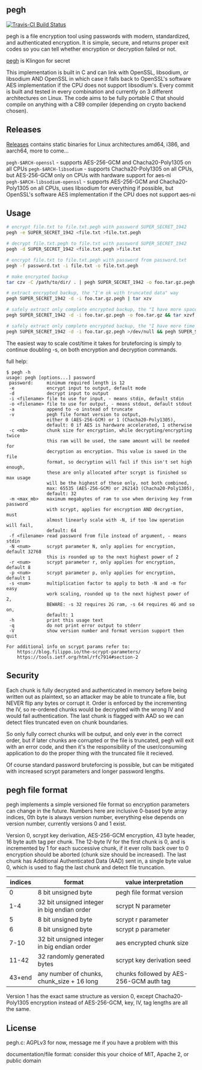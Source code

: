 pegh
----

[![Travis-CI Build Status](https://api.travis-ci.com/moparisthebest/pegh.svg?branch=master)](https://travis-ci.com/moparisthebest/pegh)

pegh is a file encryption tool using passwords with modern, standardized, and authenticated encryption. It is simple, secure, and returns proper exit codes so you can tell whether encryption or decryption failed or not.

[pegh](http://klingonska.org/dict/?q=tlh%3Apegh) is Klingon for secret

This implementation is built in C and can link with OpenSSL, libsodium, *or* libsodium AND OpenSSL in which case it falls back to OpenSSL's software AES implementation if the CPU does not support libsodium's.  Every commit is built and tested in every combination and currently on 3 different architectures on Linux.  The code aims to be fully portable C that should compile on anything with a C89 compiler (depending on crypto backend chosen).

Releases
--------

[Releases](https://github.com/moparisthebest/pegh/releases) contains static binaries for Linux architectures amd64, i386, and aarch64, more to come...

`pegh-$ARCH-openssl`             - supports AES-256-GCM and Chacha20-Poly1305 on all CPUs
`pegh-$ARCH-libsodium`           - supports Chacha20-Poly1305 on all CPUs, but AES-256-GCM only on CPUs with hardware support for aes-ni
`pegh-$ARCH-libsodium-openssl`   - supports AES-256-GCM and Chacha20-Poly1305 on all CPUs, uses libsodium for everything if possible, but OpenSSL's software AES implementation if the CPU does not support aes-ni

Usage
-----

```sh
# encrypt file.txt to file.txt.pegh with password SUPER_SECRET_1942
pegh -e SUPER_SECRET_1942 <file.txt >file.txt.pegh

# decrypt file.txt.pegh to file.txt with password SUPER_SECRET_1942
pegh -d SUPER_SECRET_1942 <file.txt.pegh >file.txt

# encrypt file.txt to file.txt.pegh with password from password.txt
pegh -f password.txt -i file.txt -o file.txt.pegh

# make encrypted backup
tar czv -C /path/to/dir/ . | pegh SUPER_SECRET_1942 -o foo.tar.gz.pegh

# extract encrypted backup, the "I'm ok with truncated data" way
pegh SUPER_SECRET_1942 -d -i foo.tar.gz.pegh | tar xzv

# safely extract only complete encrypted backup, the "I have more space than time" way
pegh SUPER_SECRET_1942 -d -i foo.tar.gz.pegh -o foo.tar.gz && tar xzvf foo.tar.gz; rm -f foo.tar.gz

# safely extract only complete encrypted backup, the "I have more time than space" way
pegh SUPER_SECRET_1942 -d -i foo.tar.gz.pegh >/dev/null && pegh SUPER_SECRET_1942 -d -i foo.tar.gz.pegh | tar xzv
```

The easiest way to scale cost/time it takes for bruteforcing is simply to continue doubling -s, on both encryption and decryption commands.

full help:
```
$ pegh -h
usage: pegh [options...] password
 password:     minimum required length is 12
 -e            encrypt input to output, default mode
 -d            decrypt input to output
 -i <filename> file to use for input, - means stdin, default stdin
 -o <filename> file to use for output, - means stdout, default stdout
 -a            append to -o instead of truncate
 -v            pegh file format version to output,
               either 0 (AES-256-GCM) or 1 (Chacha20-Poly1305),
               default: 0 if AES is hardware accelerated, 1 otherwise
 -c <mb>       chunk size for encryption, while decrypting/encrypting twice
               this ram will be used, the same amount will be needed for
               decryption as encryption. This value is saved in the file
               format, so decryption will fail if this isn't set high enough,
               these are only allocated after scrypt is finished so max usage
               will be the highest of these only, not both combined,
               max: 65535 (AES-256-GCM) or 262143 (Chacha20-Poly1305),
               default: 32
 -m <max_mb>   maximum megabytes of ram to use when deriving key from password
               with scrypt, applies for encryption AND decryption, must
               almost linearly scale with -N, if too low operation will fail,
               default: 64
 -f <filename> read password from file instead of argument, - means stdin
 -N <num>      scrypt parameter N, only applies for encryption, default 32768
               this is rounded up to the next highest power of 2
 -r <num>      scrypt parameter r, only applies for encryption, default 8
 -p <num>      scrypt parameter p, only applies for encryption, default 1
 -s <num>      multiplication factor to apply to both -N and -m for easy
               work scaling, rounded up to the next highest power of 2,
               BEWARE: -s 32 requires 2G ram, -s 64 requires 4G and so on,
               default: 1
 -h            print this usage text
 -q            do not print error output to stderr
 -V            show version number and format version support then quit

For additional info on scrypt params refer to:
    https://blog.filippo.io/the-scrypt-parameters/
    https://tools.ietf.org/html/rfc7914#section-2
```

Security
--------

Each chunk is fully decrypted and authenticated in memory before being written out as plaintext, so an attacker may be able to truncate a file, but NEVER flip any bytes or corrupt it.  Order is enforced by the incrementing the IV, so re-ordered chunks would be decrypted with the wrong IV and would fail authentication.  The last chunk is flagged with AAD so we can detect files truncated even on chunk boundaries.

So only fully correct chunks will be output, and only ever in the correct order, but if later chunks are corrupted or the file is truncated, pegh will exit with an error code, and then it's the responsibility of the user/consuming application to do the proper thing with the truncated file it recieved.

Of course standard password bruteforcing is possible, but can be mitigated with increased scrypt parameters and longer password lengths.

pegh file format
----------------

pegh implements a simple versioned file format so encryption parameters can change in the future. Numbers here are inclusive 0-based byte array indices, 0th byte is always version number, everything else depends on version number, currently versions 0 and 1 exist.

Version 0, scrypt key derivation, AES-256-GCM encryption, 43 byte header, 16 byte auth tag per chunk. The 12-byte IV for the first chunk is 0, and is incremented by 1 for each successive chunk, if it ever rolls back over to 0 encryption should be aborted (chunk size should be increased).  The last chunk has Additional Authenticated Data (AAD) sent in, a single byte value 0, which is used to flag the last chunk and detect file truncation.

| indices      | format                                      | value interpretation                    |
|--------------|---------------------------------------------|-----------------------------------------|
| 0            | 8  bit unsigned byte                        | pegh file format version                |
| 1-4          | 32 bit unsigned integer in big endian order | scrypt N parameter                      |
| 5            | 8  bit unsigned byte                        | scrypt r parameter                      |
| 6            | 8  bit unsigned byte                        | scrypt p parameter                      |
| 7-10         | 32 bit unsigned integer in big endian order | aes encrypted chunk size                |
| 11-42        | 32 randomly generated bytes                 | scrypt key derivation seed              |
| 43+end       | any number of chunks, chunk_size + 16 long  | chunks followed by AES-256-GCM auth tag |

Version 1 has the exact same structure as version 0, except Chacha20-Poly1305 encryption instead of AES-256-GCM, key, IV, tag lengths are all the same.

License
-------

pegh.c: AGPLv3 for now, message me if you have a problem with this

documentation/file format: consider this your choice of MIT, Apache 2, or public domain
